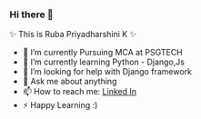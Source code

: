 ### Hi there 👋 

 ✨ This is Ruba Priyadharshini K ✨ 

- 🔭 I’m currently Pursuing MCA at PSGTECH
- 🌱 I’m currently learning Python - Django,Js
- 🤔 I’m looking for help with Django framework 
- 💬 Ask me about anything
- 📫 How to reach me: [Linked In](https://www.linkedin.com/in/ruba-priyadharshini-7785a1203/)
- ⚡ Happy Learning :)

